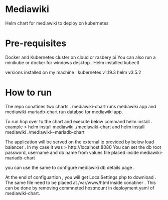 # Mediawiki
Helm chart for mediawiki to deploy on kubernetes

# Pre-requisites 
Docker and Kubernetes cluster on cloud or rasbery pi
You can also run a minikube or docker for windows desktop . 
Helm installed 
kubectl 

versions installed on my machine . 
kubernetes v1.19.3
helm v3.5.2

# How to run 
The repo conatines two charts . mediawiki-chart runs mediawiki app and mediawiki-mariadb-chart run databse for mediawiki app.

To run hop over to the chart and execute below command 
helm install <chart name> .
example > helm install mediawiki ./mediawiki-chart and helm install mediawiki ./mediawiki--mariadb-chart
 
The application will be served on the external ip provided by below load balancer . In my case it was > http://localhost:8080
You can set the db root password, username and db name from values file placed inside mediawiki-mariadb-chart

you can use the same to configure mediawiki db details page . 

At the end of configuartion , you will get LocalSettings.php to download . The same file need to be placed at /var/www/html inside conatiner . This can be done by removing commneted hostmount in deployment.yaml of mediawiki-chart. 
